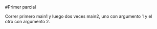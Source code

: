 #Primer parcial

Correr primero main1 y luego dos veces main2, uno con argumento 1 y el otro con argumento 2.